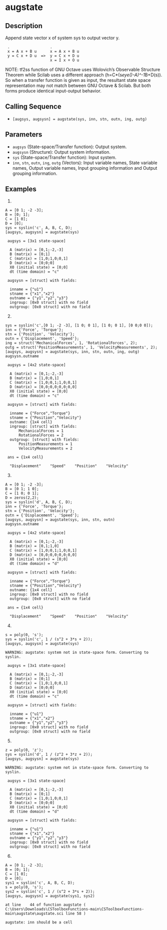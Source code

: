 # augstate

## Description
Append state vector x of system sys to output vector y.
```
 .                  .
 x = A x + B u      x = A x + B u
 y = C x + D u  =>  y = C x + D u
                    x = I x + O u
```

NOTE: tf2ss function of GNU Octave uses Wolovich’s Observable Structure Theorem while Scilab uses a different approach (h=C*(s*eye()-A)^-1*B+D(s)). So when a transfer function is given as input, the resultant state space representation may not match between GNU Octave & Scilab. But both forms produce identical input-output behavior.

## Calling Sequence
- `[augsys, augsysn] = augstate(sys, inn, stn, outn, ing, outg)`

## Parameters
- `augsys` (State-space/Transfer function): Output system.
- `augsysn` (Structure): Output system information.
- `sys` (State-space/Transfer function): Input system.
- `inn`, `stn`, `outn`, `ing`, `outg` (Vectors): Input variable names, State variable names, Output variable names, Input grouping information and Output grouping information.

## Examples
1.
```
A = [0 1; -2 -3];
B = [0; 1];
C = [1 0];
D = [0];
sys = syslin('c', A, B, C, D);
[augsys, augsysn] = augstate(sys)
```
```
 augsys = [3x1 state-space]

  A (matrix) = [0,1;-2,-3]
  B (matrix) = [0;1]
  C (matrix) = [1,0;1,0;0,1]
  D (matrix) = [0;0;0]
  X0 (initial state) = [0;0]
  dt (time domain) = "c"

 augsysn = [struct] with fields:

  inname = {"u1"}
  stname = {"x1","x2"}
  outname = {"y1","y2","y3"}
  ingroup: [0x0 struct] with no field
  outgroup: [0x0 struct] with no field
```

2.
```
sys = syslin('c',[0 1; -2 -3], [1 0; 0 1], [1 0; 0 1], [0 0;0 0]);
inn = {'Force', 'Torque'};
stn = {'Position', 'Velocity'};
outn = {'Displacement', 'Speed'};
ing = struct('MechanicalForces', 1, 'RotationalForces', 2);
outg = struct('PositionMeasurements', 1, 'VelocityMeasurements', 2);
[augsys, augsysn] = augstate(sys, inn, stn, outn, ing, outg)
augsysn.outname
```
```
 augsys = [4x2 state-space]

  A (matrix) = [0,1;-2,-3]
  B (matrix) = [1,0;0,1]
  C (matrix) = [1,0;0,1;1,0;0,1]
  D (matrix) = [0,0;0,0;0,0;0,0]
  X0 (initial state) = [0;0]
  dt (time domain) = "c"

 augsysn = [struct] with fields:

  inname = {"Force","Torque"}
  stname = {"Position","Velocity"}
  outname: {1x4 cell}
  ingroup: [struct] with fields:
      MechanicalForces = 1
      RotationalForces = 2
  outgroup: [struct] with fields:
      PositionMeasurements = 1
      VelocityMeasurements = 2

 ans = {1x4 cell}

  "Displacement"    "Speed"    "Position"    "Velocity"
```

3.
```
A = [0 1; -2 -3];
B = [0 1; 1 0];
C = [1 0; 0 1];
D = zeros(2,2);
sys = syslin('d', A, B, C, D);
inn = {'Force', 'Torque'};
stn = {'Position', 'Velocity'};
outn = {'Displacement', 'Speed'};
[augsys, augsysn] = augstate(sys, inn, stn, outn)
augsysn.outname
```
```
 augsys = [4x2 state-space]

  A (matrix) = [0,1;-2,-3]
  B (matrix) = [0,1;1,0]
  C (matrix) = [1,0;0,1;1,0;0,1]
  D (matrix) = [0,0;0,0;0,0;0,0]
  X0 (initial state) = [0;0]
  dt (time domain) = "d"

 augsysn = [struct] with fields:

  inname = {"Force","Torque"}
  stname = {"Position","Velocity"}
  outname: {1x4 cell}
  ingroup: [0x0 struct] with no field
  outgroup: [0x0 struct] with no field

 ans = {1x4 cell}

  "Displacement"    "Speed"    "Position"    "Velocity"
```

4.
```
s = poly(0, 's');
sys = syslin('c', 1 / (s^2 + 3*s + 2));
[augsys, augsysn] = augstate(sys)
```
```
WARNING: augstate: system not in state-space form. Converting to syslin.

 augsys = [3x1 state-space]

  A (matrix) = [0,1;-2,-3]
  B (matrix) = [0;1]
  C (matrix) = [1,0;1,0;0,1]
  D (matrix) = [0;0;0]
  X0 (initial state) = [0;0]
  dt (time domain) = "c"

 augsysn = [struct] with fields:

  inname = {"u1"}
  stname = {"x1","x2"}
  outname = {"y1","y2","y3"}
  ingroup: [0x0 struct] with no field
  outgroup: [0x0 struct] with no field
```

5.
```
z = poly(0, 'z');
sys = syslin('d', 1 / (z^2 + 3*z + 2));
[augsys, augsysn] = augstate(sys)
```
```
WARNING: augstate: system not in state-space form. Converting to syslin.

 augsys = [3x1 state-space]

  A (matrix) = [0,1;-2,-3]
  B (matrix) = [0;1]
  C (matrix) = [1,0;1,0;0,1]
  D (matrix) = [0;0;0]
  X0 (initial state) = [0;0]
  dt (time domain) = "d"

 augsysn = [struct] with fields:

  inname = {"u1"}
  stname = {"x1","x2"}
  outname = {"y1","y2","y3"}
  ingroup: [0x0 struct] with no field
  outgroup: [0x0 struct] with no field
```

6.
```
A = [0 1; -2 -3];
B = [0; 1];
C = [1 0];
D = [0];
sys1 = syslin('c', A, B, C, D);
s = poly(0, 's');
sys2 = syslin('c', 1 / (s^2 + 3*s + 2));
[augsys, augsysn] = augstate(sys1, sys2)
```
```
at line    44 of function augstate ( C:\Users\Downloads\CSToolboxFunctions-main\CSToolboxFunctions-main\augstate\augstate.sci line 58 )

augstate: inn should be a cell
```

